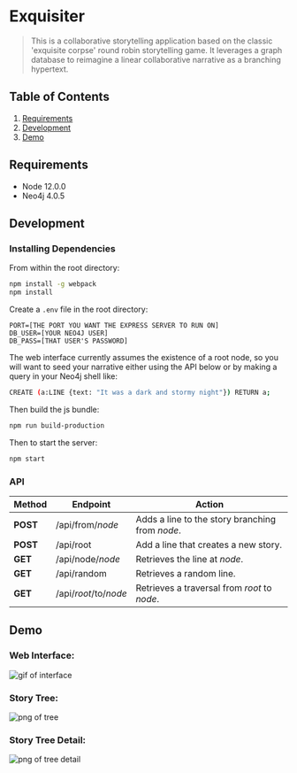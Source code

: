 # Exquisiter

> This is a collaborative storytelling application based on the classic 'exquisite corpse' round robin storytelling game. It leverages a graph database to reimagine a linear collaborative narrative as a branching hypertext.

## Table of Contents


1. [Requirements](#requirements)
1. [Development](#development)
1. [Demo](#demo)

## Requirements

- Node 12.0.0
- Neo4j 4.0.5

## Development

### Installing Dependencies

From within the root directory:

```sh
npm install -g webpack
npm install
```

Create a `.env` file in the root directory:
```
PORT=[THE PORT YOU WANT THE EXPRESS SERVER TO RUN ON]
DB_USER=[YOUR NEO4J USER]
DB_PASS=[THAT USER'S PASSWORD]
```

The web interface currently assumes the existence of a root node, so you will want to seed your narrative either using the API below or by making a query in your Neo4j shell like:

```sh
CREATE (a:LINE {text: "It was a dark and stormy night"}) RETURN a;
```

Then build the js bundle:

```sh
npm run build-production
```

Then to start the server:

```sh
npm start
```

### API

|  Method      |  Endpoint                           |  Action                                                |
| ------------ | ----------------------------------- | ------------------------------------------------------ |
|  **POST**    |  /api/from/*node*                   |  Adds a line to the story branching from *node*.       |
|  **POST**    |  /api/root                          |  Add a line that creates a new story.                  |
|  **GET**     |  /api/node/*node*                   |  Retrieves the line at *node*.                         |
|  **GET**     |  /api/random                        |  Retrieves a random line.                              |
|  **GET**     |  /api/*root*/to/*node*              |  Retrieves a traversal from *root* to *node*.          |

## Demo

### Web Interface:

![gif of interface](https://i.imgur.com/AislM8g.gif)

### Story Tree:

![png of tree](https://i.imgur.com/BTDsgbe.png)

### Story Tree Detail:

![png of tree detail](https://i.imgur.com/K087Zyc.png)